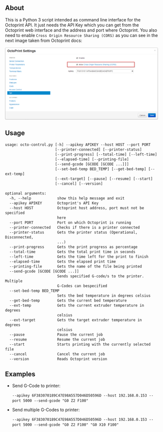 ## About

This is a Python 3 script intended as command line interface for the Octoprint API. It just needs the API Key which you
can get from the Octoprint web interface and the address and port where Octoprint. You also need to enable `Cross Origin
Resource Sharing (CORS)` as you can see in the next image taken from Octoprint docs:

![Cross Origin Resource Sharing (CORS)](settings-api-cors.png "CORS")

## Usage

```
usage: octo-control.py [-h] --apikey APIKEY --host HOST --port PORT
                       [--printer-connected] [--printer-status]
                       [--print-progress] [--total-time] [--left-time]
                       [--elapsed-time] [--printing-file]
                       [--send-gcode [GCODE [GCODE ...]]]
                       [--set-bed-temp BED_TEMP] [--get-bed-temp] [--ext-temp]
                       [--ext-target] [--pause] [--resume] [--start]
                       [--cancel] [--version]

optional arguments:
  -h, --help            show this help message and exit
  --apikey APIKEY       Octoprint's API Key
  --host HOST           Octoprint host address, port must not be specified
                        here
  --port PORT           Port on which Octoprint is running
  --printer-connected   Checks if there is a printer connected
  --printer-status      Gets the printer status (Operational, Disconnected,
                        ...)
  --print-progress      Gets the print progress as percentage
  --total-time          Gets the total print time in seconds
  --left-time           Gets the time left for the print to finish
  --elapsed-time        Gets the elapsed print time
  --printing-file       Gets the name of the file being printed
  --send-gcode [GCODE [GCODE ...]]
                        Sends specified G-code/s to the printer. Multiple
                        G-Codes can bespecified
  --set-bed-temp BED_TEMP
                        Sets the bed temperature in degrees celsius
  --get-bed-temp        Gets the current bed temperature
  --ext-temp            Gets the current extruder temperature in degrees
                        celsius
  --ext-target          Gets the target extruder temperature in degrees
                        celsius
  --pause               Pause the current job
  --resume              Resume the current job
  --start               Starts printing with the currently selected file
  --cancel              Cancel the current job
  --version             Reads Octoprint version
```

## Examples

* Send G-Code to printer:

    `--apikey 6F383070189C47E98A557D046D50596D --host 192.168.0.153 --port 5000 --send-gcode "G0 Z2 F100"`

* Send multiple G-Codes to printer:

    `--apikey 6F383070189C47E98A557D046D50596D --host 192.168.0.153 --port 5000 --send-gcode "G0 Z2 F100" "G0 X10 F100"`